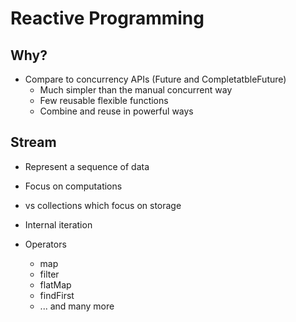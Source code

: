 # Reactive Programming

## Why?
* Compare to concurrency APIs (Future and CompletatbleFuture)
    * Much simpler than the manual concurrent way
    * Few reusable flexible functions
    * Combine and reuse in powerful ways

## Stream
* Represent a sequence of data
* Focus on computations
* vs collections which focus on storage
* Internal iteration

* Operators
    * map
    * filter
    * flatMap
    * findFirst
    * ... and many more
